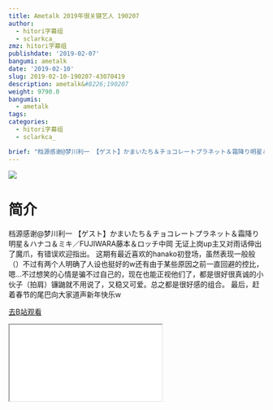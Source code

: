 ```yaml
---
title: Ametalk 2019年很关键艺人 190207
author:
  - hitori字幕组
  - sclarkca_
zmz: hitori字幕组
publishdate: '2019-02-07'
bangumi: ametalk
date: '2019-02-10'
slug: 2019-02-10-190207-43070419
description: ametalk&#8226;190207
weight: 9790.0
bangumis:
  - ametalk
tags:
categories:
  - hitori字幕组
  - sclarkca_

brief: "档源感谢@梦川利一 【ゲスト】かまいたち＆チョコレートプラネット＆霜降り明星＆ハナコ＆ミキ／FUJIWARA藤本＆ロッチ中岡 无证上岗up主又对雨话伸出了魔爪，有错误欢迎指出。 这期有最近喜欢的hanako初登场，虽然表现一般般（）不过有两个人明确了人设也挺好的w还有由于某些原因之前一直回避的控比，嗯…不过想笑的心情是骗不过自己的，现在也能正视他们了，都是很好很真诚的小伙子（拍肩）镰鼬就不用说了，又稳又可爱。总之都是很好感的组合。 最后，赶着春节的尾巴向大家道声新年快乐w"
---
```

![](https://i.imgur.com/FlXp0NR.jpg)
# 简介  
档源感谢@梦川利一
【ゲスト】かまいたち＆チョコレートプラネット＆霜降り明星＆ハナコ＆ミキ／FUJIWARA藤本＆ロッチ中岡
无证上岗up主又对雨话伸出了魔爪，有错误欢迎指出。
这期有最近喜欢的hanako初登场，虽然表现一般般（）不过有两个人明确了人设也挺好的w还有由于某些原因之前一直回避的控比，嗯…不过想笑的心情是骗不过自己的，现在也能正视他们了，都是很好很真诚的小伙子（拍肩）镰鼬就不用说了，又稳又可爱。总之都是很好感的组合。
最后，赶着春节的尾巴向大家道声新年快乐w  

[去B站观看](https://www.bilibili.com/video/av43070419/)
<div class ="resp-container"><iframe class="testiframe" src="//player.bilibili.com/player.html?aid=43070419"", scrolling="no", allowfullscreen="true" > </iframe></div> 
